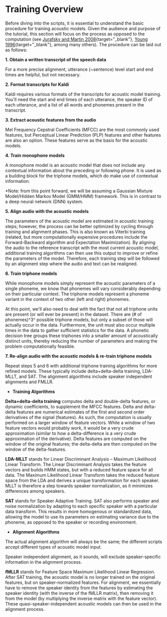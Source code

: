 # Training Overview

Before diving into the scripts, it is essential to understand the basic procedure for training acoustic models. Given the audience and purpose of the tutorial, this section will focus on the process as opposed to the computation (see [Jurafsky and Martin 2008](http://www.amazon.com/Speech-Language-Processing-Daniel-Jurafsky/dp/0131873210/ref=sr_1_1?s=books&ie=UTF8&qid=1435870892&sr=1-1&keywords=speech+and+language+processing&pebp=1435870888175&perid=0HS6VNBZX7NEZN1NTCX2){target="_blank"}, [Young 1996](https://ieeexplore.ieee.org/abstract/document/536824/){target="_blank"}, among many others). The procedure can be laid out as follows:  
            
**1. Obtain a written transcript of the speech data**
            
For a more precise alignment, utterance (~sentence) level start and end times are helpful, but not necessary.  

**2. Format transcripts for Kaldi**
            
Kaldi requires various formats of the transcripts for acoustic model training. You'll need the start and end times of each utterance, the speaker ID of each utterance, and a list of all words and phonemes present in the transcript.

**3. Extract acoustic features from the audio**
            
Mel Frequency Cepstral Coefficients (MFCC) are the most commonly used features, but Perceptual Linear Prediction (PLP) features and other features are also an option. These features serve as the basis for the acoustic models.<br>

**4. Train monophone models**
            
A monophone model is an acoustic model that does not include any contextual information about the preceding or following phone. It is used as a building block for the triphone models, which do make use of contextual information.
            
*Note: from this point forward, we will be assuming a Gaussian Mixture Model/Hidden Markov Model (GMM/HMM) framework. This is in contrast to a deep neural network (DNN) system.
            
**5. Align audio with the acoustic models**  
            
The parameters of the acoustic model are estimated in acoustic training steps; however, the process can be better optimized by cycling through training and alignment phases. This is also known as Viterbi training (related, but more computationally expensive procedures include the Forward-Backward algorithm and Expectation Maximization). By aligning the audio to the reference transcript with the most current acoustic model, additional training algorithms can then use this output to improve or refine the parameters of the model. Therefore, each training step will be followed by an alignment step where the audio and text can be realigned.  
            
**6. Train triphone models**  
            
While monophone models simply represent the acoustic parameters of a single phoneme, we know that phonemes will vary considerably depending on their particular context. The triphone models represent a phoneme variant in the context of two other (left and right) phonemes.  
           
At this point, we'll also need to deal with the fact that not all triphone units are present (or will ever be present) in the dataset. There are (# of phonemes)^3^ possible triphone models, but only a subset of those will actually occur in the data. Furthermore, the unit must also occur multiple times in the data to gather sufficient statistics for the data. A phonetic decision tree groups these triphones into a smaller amount of acoustically distinct units, thereby reducing the number of parameters and making the problem computationally feasible.  

**7. Re-align audio with the acoustic models &amp; re-train triphone models**
            
Repeat steps 5 and 6 with additional triphone training algorithms for more refined models. These typically include delta+delta-delta training, LDA-MLLT, and SAT. The alignment algorithms include speaker independent alignments and FMLLR.
            
* **Training Algorithms**  

**Delta+delta-delta training** computes delta and double-delta features, or dynamic coefficients, to supplement the MFCC features. Delta and delta-delta features are numerical estimates of the first and second order derivatives of the signal (features). As such, the computation is usually performed on a larger window of feature vectors. While a window of two feature vectors would probably work, it would be a very crude approximation (similar to how a delta-difference is a very crude approximation of the derivative). Delta features are computed on the window of the original features; the delta-delta are then computed on the window of the delta-features.
            
**LDA-MLLT** stands for Linear Discriminant Analysis – Maximum Likelihood Linear Transform. The Linear Discriminant Analysis takes the feature vectors and builds HMM states, but with a reduced feature space for all data. The Maximum Likelihood Linear Transform takes the reduced feature space from the LDA and derives a unique transformation for each speaker. MLLT is therefore a step towards speaker normalization, as it minimizes differences among speakers.  
            
**SAT** stands for Speaker Adaptive Training. SAT also performs speaker and noise normalization by adapting to each specific speaker with a particular data transform. This results in more homogenous or standardized data, allowing the model to use its parameters on estimating variance due to the phoneme, as opposed to the speaker or recording environment.  
            
* **Alignment Algorithms**
            
The actual alignment algorithm will always be the same; the different scripts accept different types of acoustic model input.
            
Speaker independent alignment, as it sounds, will exclude speaker-specific information in the alignment process.  

**fMLLR** stands for Feature Space Maximum Likelihood Linear Regression. After SAT training, the acoustic model is no longer trained on the original features, but on speaker-normalized features. For alignment, we essentially have to remove the speaker identity from the features by estimating the speaker identity (with the inverse of the fMLLR matrix), then removing it from the model (by multiplying the inverse matrix with the feature vector). These quasi-speaker-independent acoustic models can then be used in the alignment process.

<script>
        (function(i,s,o,g,r,a,m){i['GoogleAnalyticsObject']=r;i[r]=i[r]||function(){
         (i[r].q=i[r].q||[]).push(arguments)},i[r].l=1*new Date();a=s.createElement(o),
         m=s.getElementsByTagName(o)[0];a.async=1;a.src=g;m.parentNode.insertBefore(a,m)
         })(window,document,'script','https://www.google-analytics.com/analytics.js','ga');
         
         ga('create', 'UA-47182994-2', 'auto');
         ga('send', 'pageview');
         
</script>
